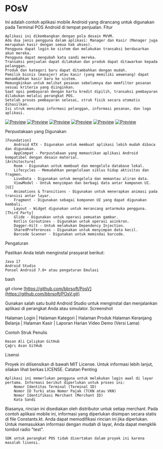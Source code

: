 # POsV

Ini adalah contoh aplikasi mobile Android yang dirancang untuk digunakan pada Terminal POS Android di tempat penjualan.
Fitur

    Aplikasi ini dikembangkan dengan pola desain MVVM.
    Ada dua jenis pengguna dalam aplikasi: Manager dan Kasir (Manager juga merupakan kasir dengan semua hak akses).
    Pengguna dapat login ke sistem dan melakukan transaksi berdasarkan akun mereka.
    Pengguna dapat mengubah kata sandi mereka.
    Transaksi penjualan dapat dilakukan dan produk dapat ditawarkan kepada pelanggan.
    Produk dan kategori baru dapat ditambahkan dengan mudah.
    Pemilik bisnis (manajer) atau kasir (yang memiliki wewenang) dapat menambahkan kasir baru ke sistem.
    Memungkinkan untuk melihat pesanan sebelumnya dan memfilter pesanan sesuai kriteria yang diinginkan.
    Saat opsi pembayaran dengan kartu kredit dipilih, transaksi pembayaran dilakukan melalui perangkat POS.
    Setelah proses pembayaran selesai, struk fisik secara otomatis dihasilkan.
    Isi struk mencakup informasi pelanggan, informasi pesanan, dan logo aplikasi.

[![ Preview](1(1).png)](https://github.com/bbrsoft/POsV/blob/main/1%20(1).png?raw=true)
[![ Preview](1(1).png)](https://github.com/bbrsoft/POsV/blob/main/1%20(2).png?raw=true)
[![ Preview](1(1).png)](https://github.com/bbrsoft/POsV/blob/main/1%20(3).png?raw=true)
[![ Preview](1(1).png)](https://github.com/bbrsoft/POsV/blob/main/1%20(4).png?raw=true)
[![ Preview](1(1).png)](https://github.com/bbrsoft/POsV/blob/main/1%20(5).png?raw=true)
[![ Preview](1(1).png)](https://github.com/bbrsoft/POsV/blob/main/1%20(6).png?raw=true)

Perpustakaan yang Digunakan

    [Foundation]
        Android KTX - Digunakan untuk membuat aplikasi lebih mudah dibaca dan digunakan.
        AppCompat - Perpustakaan yang memastikan aplikasi Android kompatibel dengan desain material.
    [Architecture]
        Room - Digunakan untuk membuat dan mengelola database lokal.
        Lifecycles - Memudahkan pengelolaan siklus hidup aktivitas dan fragmen.
        LiveData - Digunakan untuk mengelola dan memantau aliran data.
        ViewModel - Untuk menyimpan dan berbagi data antar komponen UI.
    [UI]
        Animations & Transitions - Digunakan untuk menerapkan animasi pada transisi antar layar.
        Fragment - Digunakan sebagai komponen UI yang dapat digunakan kembali.
        Layout - Widget digunakan untuk merancang antarmuka pengguna.
    [Third Party]
        Glide - Digunakan untuk operasi pemuatan gambar.
        Kotlin Coroutines - Digunakan untuk operasi asinkron.
        Dagger-Hilt - Untuk melakukan Dependency Injection.
        SharedPreferences - Digunakan untuk menyimpan data kecil.
        Barcode Scanner - Digunakan untuk memindai barcode.

Pengaturan

Pastikan Anda telah menginstal prasyarat berikut:

    Java 17
    Android Studio
    Ponsel Android 7.0+ atau pengaturan Emulasi


bash

git clone [https://github.com/bbrsoft/PosV](https://github.com/bbrsoft/POsV.git)

Gunakan salah satu build Android Studio untuk menginstal dan menjalankan aplikasi di perangkat Anda atau simulator.
Screenshot

Halaman Login | Halaman Kategori | Halaman Produk
Halaman Keranjang Belanja | Halaman Kasir | Laporan Harian
Video Demo (Versi Lama)

Contoh Struk
Penulis

    Hasan Ali Çalışkan GitHub
    Çağrı Asan GitHub

Lisensi

Proyek ini dilisensikan di bawah MIT License. Untuk informasi lebih lanjut, silakan lihat berkas LICENSE.
Catatan Penting

    Aplikasi ini memerlukan pengguna untuk melakukan login awal di layar pertama. Informasi berikut diperlukan untuk proses ini:
        Nomor Identitas Terminal (Terminal ID)
        Nomor ID Turki atau Nomor Pajak (TCKN atau VKN)
        Nomor Identifikasi Merchant (Merchant ID)
        Kata Sandi

Biasanya, rincian ini disediakan oleh distributor untuk setiap merchant. Pada contoh aplikasi mobile ini, informasi yang diperlukan disimpan secara statis di file Constants.kt. Anda dapat memodifikasi rincian ini jika diperlukan. Untuk memasukkan informasi dengan mudah di layar, Anda dapat mengklik tombol radio "test".

    SDK untuk perangkat POS tidak disertakan dalam proyek ini karena masalah lisensi.
